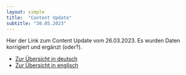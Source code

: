```yaml
---
layout: simple
title:  "Content Update"
subtitle: "30.05.2023"
---
```


Hier der Link zum Content Update vom 26.03.2023. Es wurden Daten korrigiert und ergänzt (oder?).

- [Zur Übersicht in deutsch](https://lucascranach.org/de/intern/search/)
- [Zur Übersicht in englisch](https://lucascranach.org/en/intern/search/)
